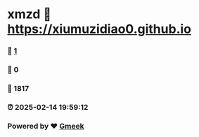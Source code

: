 # xmzd :link: https://xiumuzidiao0.github.io 
### :page_facing_up: [1](https://xiumuzidiao0.github.io/tag.html) 
### :speech_balloon: 0 
### :hibiscus: 1817 
### :alarm_clock: 2025-02-14 19:59:12 
### Powered by :heart: [Gmeek](https://github.com/Meekdai/Gmeek)
